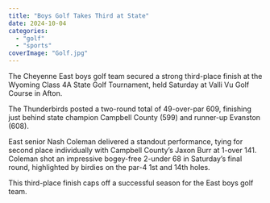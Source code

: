 ```yaml
---
title: "Boys Golf Takes Third at State"
date: 2024-10-04
categories: 
  - "golf"
  - "sports"
coverImage: "Golf.jpg"
---
```


The Cheyenne East boys golf team secured a strong third-place finish at the Wyoming Class 4A State Golf Tournament, held Saturday at Valli Vu Golf Course in Afton.

The Thunderbirds posted a two-round total of 49-over-par 609, finishing just behind state champion Campbell County (599) and runner-up Evanston (608).

East senior Nash Coleman delivered a standout performance, tying for second place individually with Campbell County’s Jaxon Burr at 1-over 141. Coleman shot an impressive bogey-free 2-under 68 in Saturday’s final round, highlighted by birdies on the par-4 1st and 14th holes.

This third-place finish caps off a successful season for the East boys golf team.
